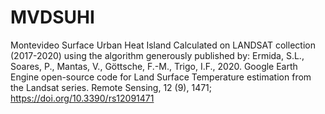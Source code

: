 # MVDSUHI
Montevideo Surface Urban Heat Island 
Calculated on LANDSAT collection (2017-2020)
using the algorithm generously published by:
Ermida, S.L., Soares, P., Mantas, V., Göttsche, F.-M., Trigo, I.F., 2020. 
    Google Earth Engine open-source code for Land Surface Temperature estimation from the Landsat series.
    Remote Sensing, 12 (9), 1471; https://doi.org/10.3390/rs12091471
